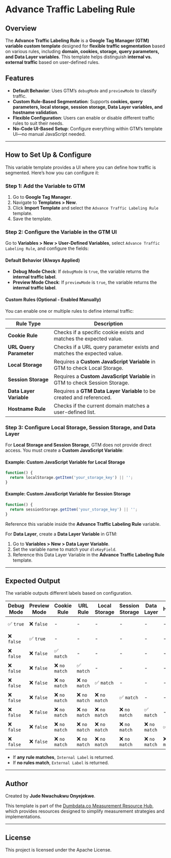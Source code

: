 # Advance Traffic Labeling Rule

## Overview
The **Advance Traffic Labeling Rule** is a **Google Tag Manager (GTM) variable custom template** designed for **flexible traffic segmentation** based on various rules, including **domain, cookies, storage, query parameters, and Data Layer variables**. This template helps distinguish **internal vs. external traffic** based on user-defined rules.

## Features
- **Default Behavior**: Uses GTM’s `debugMode` and `previewMode` to classify traffic.  
- **Custom Rule-Based Segmentation**: Supports **cookies, query parameters, local storage, session storage, Data Layer variables, and hostname validation**.  
- **Flexible Configuration**: Users can enable or disable different traffic rules to suit their needs.  
- **No-Code UI-Based Setup**: Configure everything within GTM’s template UI—no manual JavaScript needed.

---

## How to Set Up & Configure
This variable template provides a UI where you can define how traffic is segmented. Here’s how you can configure it:

### **Step 1: Add the Variable to GTM**
1. Go to **Google Tag Manager**.
2. Navigate to **Templates > New**.
3. Click **Import Template** and select the `Advance Traffic Labeling Rule` template.
4. Save the template.

### **Step 2: Configure the Variable in the GTM UI**
Go to **Variables > New > User-Defined Variables**, select `Advance Traffic Labeling Rule`, and configure the fields:

#### **Default Behavior (Always Applied)**
- **Debug Mode Check**: If `debugMode` is `true`, the variable returns the **internal traffic label**.
- **Preview Mode Check**: If `previewMode` is `true`, the variable returns the **internal traffic label**.

#### **Custom Rules (Optional - Enabled Manually)**
You can enable one or multiple rules to define internal traffic:

| Rule Type                | Description |
|-------------------------|-------------|
| **Cookie Rule**         | Checks if a specific cookie exists and matches the expected value. |
| **URL Query Parameter** | Checks if a URL query parameter exists and matches the expected value. |
| **Local Storage**       | Requires a **Custom JavaScript Variable** in GTM to check Local Storage. |
| **Session Storage**     | Requires a **Custom JavaScript Variable** in GTM to check Session Storage. |
| **Data Layer Variable** | Requires a **GTM Data Layer Variable** to be created and referenced. |
| **Hostname Rule**       | Checks if the current domain matches a user-defined list. |

### **Step 3: Configure Local Storage, Session Storage, and Data Layer**
For **Local Storage and Session Storage**, GTM does not provide direct access. You must create a **Custom JavaScript Variable**:

#### **Example: Custom JavaScript Variable for Local Storage**
```javascript
function() {
  return localStorage.getItem('your_storage_key') || '';
}
```

#### **Example: Custom JavaScript Variable for Session Storage**
```javascript
function() {
  return sessionStorage.getItem('your_storage_key') || '';
}
```
Reference this variable inside the **Advance Traffic Labeling Rule** variable.

For **Data Layer**, create a **Data Layer Variable** in GTM:
1. Go to **Variables > New > Data Layer Variable**.
2. Set the variable name to match your `dlvKeyField`.
3. Reference this Data Layer Variable in the **Advance Traffic Labeling Rule** template.

---

## Expected Output
The variable outputs different labels based on configuration.

| Debug Mode | Preview Mode | Cookie Rule | URL Rule | Local Storage | Session Storage | Data Layer | Hostname | Output Label |
|------------|-------------|-------------|----------|--------------|----------------|------------|----------|--------------|
| ✅ `true`  | ❌ `false`  | -           | -        | -            | -              | -          | -        | Internal Label |
| ❌ `false` | ✅ `true`   | -           | -        | -            | -              | -          | -        | Internal Label |
| ❌ `false` | ❌ `false`  | ✅ `match`  | -        | -            | -              | -          | -        | Internal Label |
| ❌ `false` | ❌ `false`  | ❌ `no match` | ✅ `match` | - | - | - | - | Internal Label |
| ❌ `false` | ❌ `false`  | ❌ `no match` | ❌ `no match` | ✅ `match` | - | - | - | Internal Label |
| ❌ `false` | ❌ `false`  | ❌ `no match` | ❌ `no match` | ❌ `no match` | ✅ `match` | - | - | Internal Label |
| ❌ `false` | ❌ `false`  | ❌ `no match` | ❌ `no match` | ❌ `no match` | ❌ `no match` | ✅ `match` | - | Internal Label |
| ❌ `false` | ❌ `false`  | ❌ `no match` | ❌ `no match` | ❌ `no match` | ❌ `no match` | ❌ `no match` | ✅ `match` | Internal Label |
| ❌ `false` | ❌ `false`  | ❌ `no match` | ❌ `no match` | ❌ `no match` | ❌ `no match` | ❌ `no match` | ❌ `no match` | External Label |

- If **any rule matches**, `Internal Label` is returned.
- If **no rules match**, `External Label` is returned.

---

## Author

Created by **Jude Nwachukwu Onyejekwe**.

This template is part of the [Dumbdata.co Measurement Resource Hub](https://dumbdata.co), which provides resources designed to simplify measurement strategies and implementations.

---
## License
This project is licensed under the Apache License.
